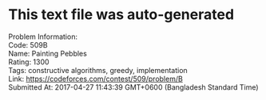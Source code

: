 # This text file was auto-generated  
  
Problem Information:  
Code: 509B  
Name: Painting Pebbles  
Rating: 1300  
Tags: constructive algorithms, greedy, implementation  
Link: https://codeforces.com/contest/509/problem/B  
Submitted At: 2017-04-27 11:43:39 GMT+0600 (Bangladesh Standard Time)  
